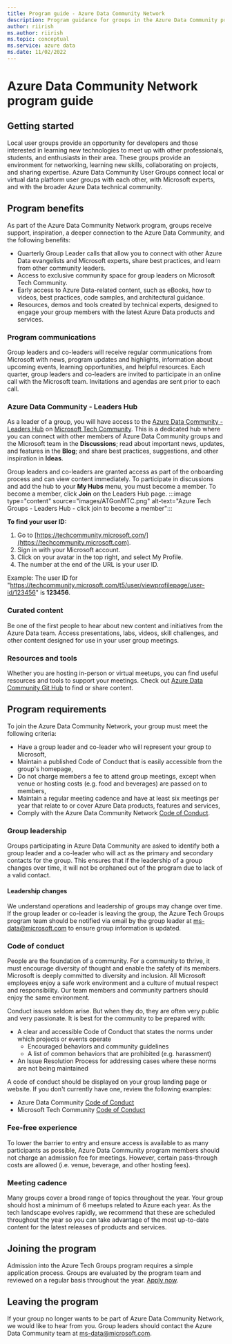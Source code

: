 ```yaml
---
title: Program guide - Azure Data Community Network
description: Program guidance for groups in the Azure Data Community program
author: riirish
ms.author: riirish
ms.topic: conceptual
ms.service: azure data
ms.date: 11/02/2022
---
```


# Azure Data Community Network program guide

## Getting started

Local user groups provide an opportunity for developers and those interested in learning new technologies to meet up with other professionals, students, and enthusiasts in their area. These groups provide an environment for networking, learning new skills, collaborating on projects, and sharing expertise. Azure Data Community User Groups connect local or virtual data platform user groups with each other, with Microsoft experts, and with the broader Azure Data technical community.

## Program benefits

As part of the Azure Data Community Network program, groups receive support, inspiration, a deeper connection to the Azure Data Community, and the following benefits:

- Quarterly Group Leader calls that allow you to connect with other Azure Data evangelists and Microsoft experts, share best practices, and learn from other community leaders.
- Access to exclusive community space for group leaders on Microsoft Tech Community.
- Early access to Azure Data-related content, such as eBooks, how to videos, best practices, code samples, and architectural guidance.
- Resources, demos and tools created by technical experts, designed to engage your group members with the latest Azure Data products and services.

### Program communications

Group leaders and co-leaders will receive regular communications from Microsoft with news, program updates and highlights, information about upcoming events, learning opportunities, and helpful resources. Each quarter, group leaders and co-leaders are invited to participate in an online call with the Microsoft team. Invitations and agendas are sent prior to each call. 

### Azure Data Community - Leaders Hub

As a leader of a group, you will have access to the [Azure Data Community - Leaders Hub](https://aka.ms/AzureDataCommunity/LeadersHub) on [Microsoft Tech Community](https://techcommunity.microsoft.com). This is a dedicated hub where you can connect with other members of Azure Data Community groups and the Microsoft team in the **Discussions**; read about important news, updates, and features in the **Blog**; and share best practices, suggestions, and other inspiration in **Ideas**.

Group leaders and co-leaders are granted access as part of the onboarding process and can view content immediately. To participate in discussions and add the hub to your **My Hubs** menu, you must become a member.
To become a member, click **Join** on the Leaders Hub page.
:::image type="content" source="images/ATGonMTC.png" alt-text="Azure Tech Groups - Leaders Hub - click join to become a member":::

**To find your user ID:**

1. Go to [https://techcommunity.microsoft.com/](https://techcommunity.microsoft.com).
2. Sign in with your Microsoft account.
3. Click on your avatar in the top right, and select My Profile.
4. The number at the end of the URL is your user ID.

Example: The user ID for "https://techcommunity.microsoft.com/t5/user/viewprofilepage/user-id/123456" is **123456**.


### Curated content

Be one of the first people to hear about new content and initiatives from the Azure Data team. Access presentations, labs, videos, skill challenges, and other content designed for use in your user group meetings.

### Resources and tools

Whether you are hosting in-person or virtual meetups, you can find useful resources and tools to support your meetings. Check out [Azure Data Community Git Hub](https://github.com/AzureTechCommunity) to find or share content.

## Program requirements

To join the Azure Data Community Network, your group must meet the following criteria:

- Have a group leader and co-leader who will represent your group to Microsoft,
- Maintain a published Code of Conduct that is easily accessible from the group's homepage,
- Do not charge members a fee to attend group meetings, except when venue or hosting costs (e.g. food and beverages) are passed on to members,
- Maintain a regular meeting cadence and have at least six meetings per year that relate to or cover Azure Data products, features and services,
- Comply with the Azure Data Community Network [Code of Conduct](code-of-conduct.md).

### Group leadership

Groups participating in Azure Data Community are asked to identify both a group leader and a co-leader who will act as the primary and secondary contacts for the group. This ensures that if the leadership of a group changes over time, it will not be orphaned out of the program due to lack of a valid contact.

#### Leadership changes

We understand operations and leadership of groups may change over time. If the group leader or co-leader is leaving the group, the Azure Tech Groups program team should be notified via email by the group leader at ms-data@microsoft.com to ensure group information is updated.

### Code of conduct

People are the foundation of a community. For a community to thrive, it must encourage diversity of thought and enable the safety of its members. Microsoft is deeply committed to diversity and inclusion. All Microsoft employees enjoy a safe work environment and a culture of mutual respect and responsibility. Our team members and community partners should enjoy the same environment.

Conduct issues seldom arise. But when they do, they are often very public and very passionate. It is best for the community to be prepared with:

- A clear and accessible Code of Conduct that states the norms under which projects or events operate
  - Encouraged behaviors and community guidelines
  - A list of common behaviors that are prohibited (e.g. harassment)  
- An Issue Resolution Process for addressing cases where these norms are not being maintained

A code of conduct should be displayed on your group landing page or website. If you don't currently have one, review the following examples:

- Azure Data Community [Code of Conduct](code-of-conduct.md)
- Microsoft Tech Community [Code of Conduct](https://techcommunity.microsoft.com/t5/community-policies/code-of-conduct/ta-p/1235728)

### Fee-free experience

To lower the barrier to entry and ensure access is available to as many participants as possible, Azure Data Community program members should not charge an admission fee for meetings. However, certain pass-through costs are allowed (i.e. venue, beverage, and other hosting fees).

### Meeting cadence

Many groups cover a broad range of topics throughout the year. Your group should host a minimum of 6 meetups related to Azure each year. As the tech landscape evolves rapidly, we recommend that these are scheduled throughout the year so you can take advantage of the most up-to-date content for the latest releases of products and services.

## Joining the program

Admission into the Azure Tech Groups program requires a simple application process. Groups are evaluated by the program team and reviewed on a regular basis throughout the year.
[Apply now](https://aka.ms/DataCommunityApply).

## Leaving the program

If your group no longer wants to be part of Azure Data Community Network, we would like to hear from you. Group leaders should contact the Azure Data Community team at ms-data@microsoft.com.
